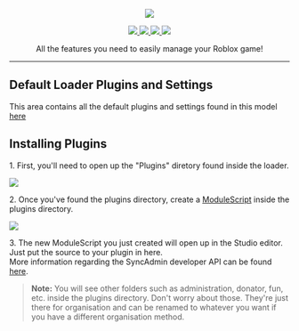 <p align="center">
    <img src="http://i.imgur.com/YIzwAS5.png">
</p>
<p align="center">
    <a href="https://discord.gg/3nzcRkD">
        <img src="https://img.shields.io/discord/212155948863717377.svg">
    </a>
    <a href="https://twitter.com/SyncAdmin">
        <img src="https://img.shields.io/twitter/follow/SyncAdmin.svg?style=social&label=Follow&style=flat-square">
    </a>
    <a href="https://github.com/DataSynchronized/SyncAdmin/issues">
        <img src="https://img.shields.io/github/issues/datasynchronized/syncadmin.svg?style=flat">
    </a>
    <a href="https://syncadmin.cp">
        <img src="https://img.shields.io/website-up-down-green-red/https/syncadmin.co.svg?label=SyncAdmin%20Site">
    </a>
</p>

<p align="center">All the features you need to easily manage your Roblox game!</p>
<hr>

<h2>Default Loader Plugins and Settings</h2>
<p>This area contains all the default plugins and settings found in this model <a href="http://www.roblox.com/library/549677290/SyncAdmin">here</a></p>

<h2>Installing Plugins</h2>
<p>1. First, you'll need to open up the "Plugins" diretory found inside the loader.</p>
<img src="https://image.prntscr.com/image/4zpu1CuoTOKu_WelJwU6mg.png">

<p>2. Once you've found the plugins directory, create a <a href="http://wiki.roblox.com/index.php?title=API:Class/ModuleScript">ModuleScript</a> inside the plugins directory.</p>
<img src="https://image.prntscr.com/image/RhyCkZB3SL6yH6_bLGaS3g.png">

<p>3. The new ModuleScript you just created will open up in the Studio editor. Just put the source to your plugin in here.
<br>More information regarding the SyncAdmin developer API can be found <a href="https://github.com/DataSynchronized/SyncAdmin/wiki">here</a>.</p>

> **Note:** You will see other folders such as administration, donator, fun, etc. inside the plugins directory. Don't worry about those. 
> They're just there for organisation and can be renamed to whatever you want if you have a different organisation method.
